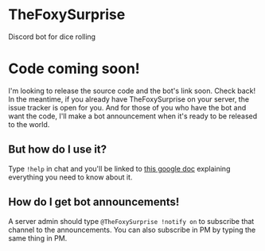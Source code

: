 # TheFoxySurprise
Discord bot for dice rolling

# Code coming soon!
I'm looking to release the source code and the bot's link soon. Check back! In the meantime, if you already have TheFoxySurprise on your server, the issue tracker is open for you. And for those of you who have the bot and want the code, I'll make a bot announcement when it's ready to be released to the world.

## But how do I use it?
Type `!help` in chat and you'll be linked to [this google doc](https://docs.google.com/document/d/1jj7l7qArbZXlWQZKbFhT8abk1lCCMfvl1LuJVPfpQOo/edit) explaining everything you need to know about it.

## How do I get bot announcements!
A server admin should type `@TheFoxySurprise !notify on` to subscribe that channel to the announcements. You can also subscribe in PM by typing the same thing in PM.
